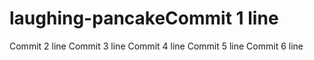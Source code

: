 # laughing-pancakeCommit 1 line
Commit 2 line
Commit 3 line
Commit 4 line
Commit 5 line
Commit 6 line
